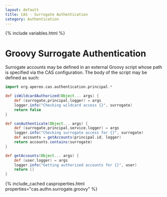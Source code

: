 ```yaml
---
layout: default
title: CAS - Surrogate Authentication
category: Authentication
---
```

{% include variables.html %}

# Groovy Surrogate Authentication

Surrogate accounts may be defined in an external Groovy script whose path is 
specified via the CAS configuration. The body of the script may be defined as such:
       
```groovy
import org.apereo.cas.authentication.principal.*

def isWildcardAuthorized(Object... args) {
    def (surrogate,principal,logger) = args
    logger.info("Checking wildcard access {}", surrogate)
    return false
}

def canAuthenticate(Object... args) {
    def (surrogate,principal,service,logger) = args
    logger.info("Checking surrogate access for {}", surrogate)
    def accounts = getAccounts(principal.id, logger)
    return accounts.contains(surrogate)
}

def getAccounts(Object... args) {
    def (user,logger) = args
    logger.info("Getting authorized accounts for {}", user)
    return []
}
```

{% include_cached casproperties.html properties="cas.authn.surrogate.groovy" %}
